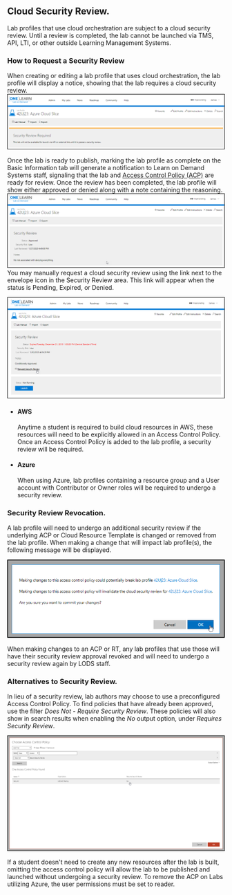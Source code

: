 ## Cloud Security Review.
Lab profiles that use cloud orchestration are subject to a cloud security review. Until a review is completed, the lab cannot be launched via TMS, API, LTI, or other outside Learning Management Systems. 


### How to Request a Security Review

When creating or editing a lab profile that uses cloud orchestration, the lab profile will display a notice, showing that the lab requires a cloud security review.
![Pending Status](images/required-security-review.png)

Once the lab is ready to publish, marking the lab profile as complete on the Basic Information tab will generate a notification to Learn on Demand Systems staff, signaling that the lab and [Access Control Policy (ACP)](https://docs.learnondemandsystems.com/lod/create-a-restriction-policy.md) are ready for review.
Once the review has been completed, the lab profile will show either approved or denied along with a note containing the reasoning. 
![Approved Status](images/cloud-security-approved.png)
You may manually request a cloud security review using the link next to the envelope icon in the Security Review area. This link will appear when the status is Pending, Expired, or Denied.

![Request Security Review](images/request-security-review.png)


- #### AWS
    Anytime a student is required to build cloud resources in AWS, these resources will need to be explicitly allowed in an Access Control Policy. Once an Access Control Policy is added to the lab profile, a security review will be required.

- #### Azure
    When using Azure, lab profiles containing a resource group and a User account with Contributor or Owner roles will be required to undergo a security review.

### Security Review Revocation. 

A lab profile will need to undergo an additional security review if the underlying ACP or Cloud Resource Template is changed or removed from the lab profile. When making a change that will impact lab profile(s), the following message will be displayed.

![](images/cloud-security-review.png)

When making changes to an ACP or RT, any lab profiles that use those will have their security review approval revoked and will need to undergo a security review again by LODS staff. 

### Alternatives to Security Review.

 In lieu of a security review, lab authors may choose to use a preconfigured Access Control Policy. To find policies that have already been approved, use the filter _Does Not_ - _Require Security Review_. These policies will also show in search results when enabling the _No_ output option, under _Requires Security Review_.

![ACP shows no security review required.](images/security-review-required.png)

If a student doesn't need to create any new resources after the lab is built, omitting the access control policy will allow the lab to be published and launched without undergoing a security review. To remove the ACP on Labs utilizing Azure, the user permissions must be set to reader.